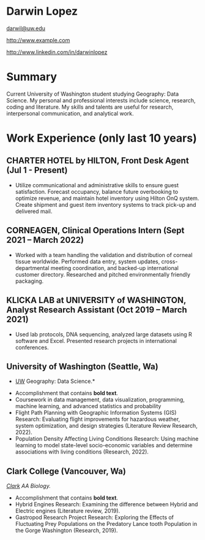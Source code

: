 # Darwin Lopez

darwil@uw.edu

http://www.example.com

http://www.linkedin.com/in/darwinlopez

# Summary
Current University of Washington student studying Geography: Data Science. My personal and professional interests include science, research, coding and literature. My skills and talents are useful for research, interpersonal communication, and analytical work.

# Work Experience (only last 10 years)
## CHARTER HOTEL by HILTON, Front Desk Agent (Jul 1 - Present)
* Utilize communicational and administrative skills to ensure guest satisfaction. Forecast occupancy, balance future overbooking to optimize revenue, and maintain hotel inventory using Hilton OnQ system. Create shipment and guest item inventory systems to track pick-up and delivered mail.

## CORNEAGEN, Clinical Operations Intern (Sept 2021 – March 2022) 
* Worked with a team handling the validation and distribution of corneal tissue worldwide. Performed data entry, system updates, cross-departmental meeting coordination, and backed-up international customer directory.  Researched and pitched environmentally friendly packaging.

## KLICKA LAB at UNIVERSITY of WASHINGTON, Analyst Research Assistant (Oct 2019 – March 2021)
* Used lab protocols, DNA sequencing, analyzed large datasets using R software and Excel. Presented research projects in international conferences.


## University of Washington (Seattle, Wa)

* [UW][] Geography: Data Science.*

- Accomplishment that contains **bold text**.
- Coursework in data management, data visualization, programming, machine learning, and advanced statistics and probability
- Flight Path Planning with Geographic Information Systems (GIS) Research: Evaluating flight improvements for hazardous weather, system optimization, and design strategies (Literature Review Research, 2022).
- Population Density Affecting Living Conditions Research: Using machine learning to model state-level socio-economic variables and determine associations with living conditions (Research, 2022).

## Clark College (Vancouver, Wa)
*[Clark][] AA Biology.*

- Accomplishment that contains **bold text**.
- Hybrid Engines Research: Examining the difference between Hybrid and Electric engines (Literature review, 2019).
- Gastropod Research Project Research: Exploring the Effects of Fluctuating Prey Populations on the Predatory Lance tooth Population in the Gorge Washington (Research, 2019).


[UW]: http://www.washington.edu
[Clark]: http://www.clark.edu